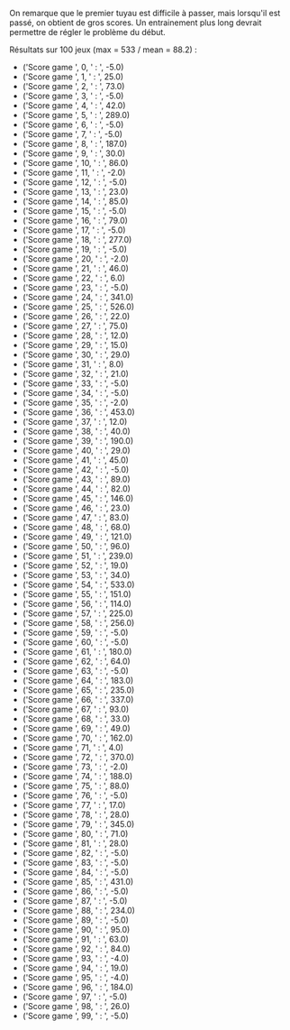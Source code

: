 On remarque que le premier tuyau est difficile à passer, mais lorsqu'il est passé, on obtient de gros scores. Un entrainement plus long devrait permettre de régler le problème du début.

Résultats sur 100 jeux (max = 533 / mean = 88.2) :
- ('Score game ', 0, ' : ', -5.0)
- ('Score game ', 1, ' : ', 25.0)
- ('Score game ', 2, ' : ', 73.0)
- ('Score game ', 3, ' : ', -5.0)
- ('Score game ', 4, ' : ', 42.0)
- ('Score game ', 5, ' : ', 289.0)
- ('Score game ', 6, ' : ', -5.0)
- ('Score game ', 7, ' : ', -5.0)
- ('Score game ', 8, ' : ', 187.0)
- ('Score game ', 9, ' : ', 30.0)
- ('Score game ', 10, ' : ', 86.0)
- ('Score game ', 11, ' : ', -2.0)
- ('Score game ', 12, ' : ', -5.0)
- ('Score game ', 13, ' : ', 23.0)
- ('Score game ', 14, ' : ', 85.0)
- ('Score game ', 15, ' : ', -5.0)
- ('Score game ', 16, ' : ', 79.0)
- ('Score game ', 17, ' : ', -5.0)
- ('Score game ', 18, ' : ', 277.0)
- ('Score game ', 19, ' : ', -5.0)
- ('Score game ', 20, ' : ', -2.0)
- ('Score game ', 21, ' : ', 46.0)
- ('Score game ', 22, ' : ', 6.0)
- ('Score game ', 23, ' : ', -5.0)
- ('Score game ', 24, ' : ', 341.0)
- ('Score game ', 25, ' : ', 526.0)
- ('Score game ', 26, ' : ', 22.0)
- ('Score game ', 27, ' : ', 75.0)
- ('Score game ', 28, ' : ', 12.0)
- ('Score game ', 29, ' : ', 15.0)
- ('Score game ', 30, ' : ', 29.0)
- ('Score game ', 31, ' : ', 8.0)
- ('Score game ', 32, ' : ', 21.0)
- ('Score game ', 33, ' : ', -5.0)
- ('Score game ', 34, ' : ', -5.0)
- ('Score game ', 35, ' : ', -2.0)
- ('Score game ', 36, ' : ', 453.0)
- ('Score game ', 37, ' : ', 12.0)
- ('Score game ', 38, ' : ', 40.0)
- ('Score game ', 39, ' : ', 190.0)
- ('Score game ', 40, ' : ', 29.0)
- ('Score game ', 41, ' : ', 45.0)
- ('Score game ', 42, ' : ', -5.0)
- ('Score game ', 43, ' : ', 89.0)
- ('Score game ', 44, ' : ', 82.0)
- ('Score game ', 45, ' : ', 146.0)
- ('Score game ', 46, ' : ', 23.0)
- ('Score game ', 47, ' : ', 83.0)
- ('Score game ', 48, ' : ', 68.0)
- ('Score game ', 49, ' : ', 121.0)
- ('Score game ', 50, ' : ', 96.0)
- ('Score game ', 51, ' : ', 239.0)
- ('Score game ', 52, ' : ', 19.0)
- ('Score game ', 53, ' : ', 34.0)
- ('Score game ', 54, ' : ', 533.0)
- ('Score game ', 55, ' : ', 151.0)
- ('Score game ', 56, ' : ', 114.0)
- ('Score game ', 57, ' : ', 225.0)
- ('Score game ', 58, ' : ', 256.0)
- ('Score game ', 59, ' : ', -5.0)
- ('Score game ', 60, ' : ', -5.0)
- ('Score game ', 61, ' : ', 180.0)
- ('Score game ', 62, ' : ', 64.0)
- ('Score game ', 63, ' : ', -5.0)
- ('Score game ', 64, ' : ', 183.0)
- ('Score game ', 65, ' : ', 235.0)
- ('Score game ', 66, ' : ', 337.0)
- ('Score game ', 67, ' : ', 93.0)
- ('Score game ', 68, ' : ', 33.0)
- ('Score game ', 69, ' : ', 49.0)
- ('Score game ', 70, ' : ', 162.0)
- ('Score game ', 71, ' : ', 4.0)
- ('Score game ', 72, ' : ', 370.0)
- ('Score game ', 73, ' : ', -2.0)
- ('Score game ', 74, ' : ', 188.0)
- ('Score game ', 75, ' : ', 88.0)
- ('Score game ', 76, ' : ', -5.0)
- ('Score game ', 77, ' : ', 17.0)
- ('Score game ', 78, ' : ', 28.0)
- ('Score game ', 79, ' : ', 345.0)
- ('Score game ', 80, ' : ', 71.0)
- ('Score game ', 81, ' : ', 28.0)
- ('Score game ', 82, ' : ', -5.0)
- ('Score game ', 83, ' : ', -5.0)
- ('Score game ', 84, ' : ', -5.0)
- ('Score game ', 85, ' : ', 431.0)
- ('Score game ', 86, ' : ', -5.0)
- ('Score game ', 87, ' : ', -5.0)
- ('Score game ', 88, ' : ', 234.0)
- ('Score game ', 89, ' : ', -5.0)
- ('Score game ', 90, ' : ', 95.0)
- ('Score game ', 91, ' : ', 63.0)
- ('Score game ', 92, ' : ', 84.0)
- ('Score game ', 93, ' : ', -4.0)
- ('Score game ', 94, ' : ', 19.0)
- ('Score game ', 95, ' : ', -4.0)
- ('Score game ', 96, ' : ', 184.0)
- ('Score game ', 97, ' : ', -5.0)
- ('Score game ', 98, ' : ', 26.0)
- ('Score game ', 99, ' : ', -5.0)

